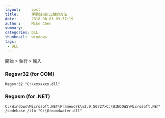 ```yaml
---
layout:     post
title:      手動註冊DLL檔的方法
date:       2018-08-03 09:37:19
author:     Mike Chen
summary:    
categories: DLL
thumbnail:  windows
tags:
 - DLL
---
```


開始 > 執行 > 輸入

### Regsvr32 (for COM)

```
Regsvr32 "C:\xxxxxxx.dll"
```

### Regasm (for .NET)

```
C:\Windows\Microsoft.NET\Framework\v2.0.50727>C:\WINDOWS\Microsoft.NET\Framework\v2.0.50727\regasm.exe /codebase /tlb "C:\Groundwater.dll"
```